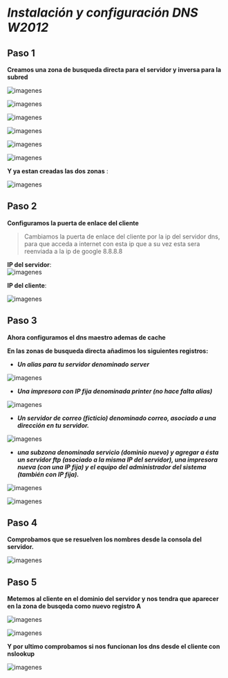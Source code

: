 # *Instalación y configuración DNS W2012*

## Paso 1  
 **Creamos una zona de busqueda directa para el servidor y inversa para la subred**   

![imagenes](./IMG/001.png)  

![imagenes](./IMG/003.png)  

![imagenes](./IMG/004.png)  

![imagenes](./IMG/005.png)  

![imagenes](./IMG/006.png)  

![imagenes](./IMG/007.png)

**Y ya estan creadas las dos zonas** :  

![imagenes](./IMG/008.png)   

## Paso 2
**Configuramos la puerta de enlace del cliente**
> Cambiamos la puerta de enlace del cliente por la ip del servidor dns, para que acceda a internet con esta ip que a su vez esta  sera reenviada a la ip de google 8.8.8.8  

**IP del servidor**:  
![imagenes](./IMG/011.png)

**IP del cliente**:  

![imagenes](./IMG/010.png)   

## Paso 3  
**Ahora configuramos el dns maestro ademas de cache**

**En las zonas de busqueda directa añadimos los siguientes registros:**



+ ***Un alias para tu servidor denominado server***   

![imagenes](./IMG/012.png)  

+ ***Una impresora con IP fija denominada printer (no hace falta alias)***  

![imagenes](./IMG/013.png)   

+ ***Un servidor de correo (ficticio) denominado correo, asociado a una dirección en tu servidor.***

![imagenes](./IMG/014.png)  

+ ***una subzona denominada servicio (dominio nuevo) y agregar a ésta un servidor ftp (asociado a la misma IP del servidor), una impresora nueva (con una IP fija) y el equipo del administrador del sistema (también con IP fija).***

![imagenes](./IMG/015.png)    

![imagenes](./IMG/016.png)

## Paso 4
**Comprobamos que se resuelven los nombres desde la consola del servidor.**

![imagenes](./IMG/017.png)   

## Paso 5  

**Metemos al cliente en el dominio del servidor y nos tendra que aparecer en la zona de busqeda como nuevo registro A**  

![imagenes](./IMG/018.png)  

![imagenes](./IMG/019.png)   

**Y por ultimo comprobamos si nos funcionan los dns desde el cliente con nslookup**  

![imagenes](./IMG/020.png)
